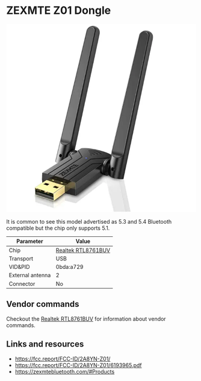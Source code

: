 # ZEXMTE Z01 Dongle

![ZEXMTE Z01](ZEXMTE_Z01.webp)

It is common to see this model advertised as 5.3 and 5.4 Bluetooth compatible but the chip only supports 5.1.

| Parameter        | Value                                               |
| ---------------- | --------------------------------------------------- |
| Chip             | [Realtek RTL8761BUV](../Chip/Realtek_RTL8761BUV.md) |
| Transport        | USB                                                 |
| VID&PID          | 0bda:a729                                           |
| External antenna | 2                                                   |
| Connector        | No                                                  |

## Vendor commands

Checkout the [Realtek RTL8761BUV](../Chip/Realtek_RTL8761BUV.md) for information about vendor commands.

## Links and resources

- <https://fcc.report/FCC-ID/2A8YN-Z01/>
- <https://fcc.report/FCC-ID/2A8YN-Z01/6193965.pdf>
- <https://zexmtebluetooth.com/#Products>
